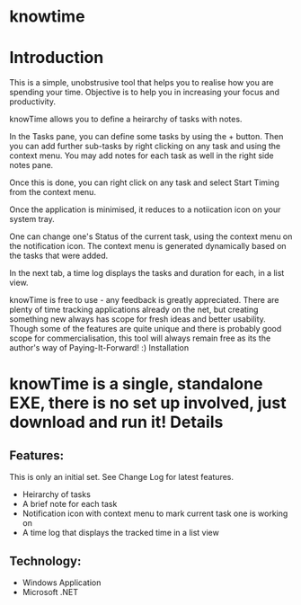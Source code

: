 # knowtime

Introduction
===========
This is a simple, unobstrusive tool that helps you to realise how you are spending your time. Objective is to help you in increasing your focus and productivity.

knowTime allows you to define a heirarchy of tasks with notes.

In the Tasks pane, you can define some tasks by using the + button. Then you can add further sub-tasks by right clicking on any task and using the context menu. You may add notes for each task as well in the right side notes pane.

Once this is done, you can right click on any task and select Start Timing from the context menu.

Once the application is minimised, it reduces to a notiication icon on your system tray.

One can change one's Status of the current task, using the context menu on the notification icon. The context menu is generated dynamically based on the tasks that were added.

In the next tab, a time log displays the tasks and duration for each, in a list view.

knowTime is free to use - any feedback is greatly appreciated. There are plenty of time tracking applications already on the net, but creating something new always has scope for fresh ideas and better usability. Though some of the features are quite unique and there is probably good scope for commercialisation, this tool will always remain free as its the author's way of Paying-It-Forward! :)
Installation

knowTime is a single, standalone EXE, there is no set up involved, just download and run it!
Details
===========
Features:
---------
This is only an initial set. See Change Log for latest features.

  -  Heirarchy of tasks
  -  A brief note for each task
  -  Notification icon with context menu to mark current task one is working on
  -  A time log that displays the tracked time in a list view 

Technology:
----------
  - Windows Application
  - Microsoft .NET 

